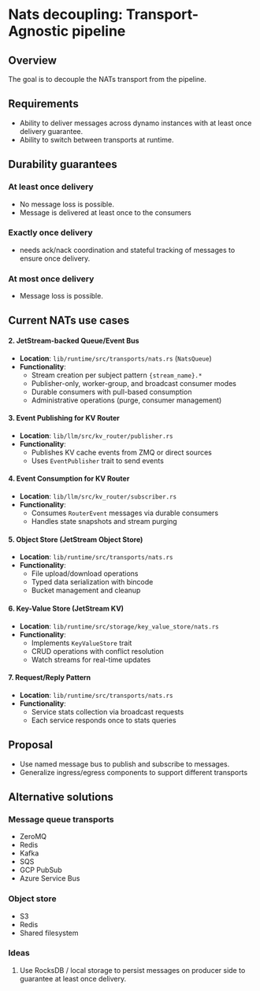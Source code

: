 # Nats decoupling: Transport-Agnostic pipeline

## Overview

The goal is to decouple the NATs transport from the pipeline.

## Requirements

- Ability to deliver messages across dynamo instances with at least once delivery guarantee.
- Ability to switch between transports at runtime.


##  Durability guarantees

### At least once delivery
- No message loss is possible.
- Message is delivered at least once to the consumers

### Exactly once delivery
- needs ack/nack coordination and stateful tracking of messages to ensure once delivery.

### At most once delivery
- Message loss is possible.


## Current NATs use cases
#### 2. JetStream-backed Queue/Event Bus
- **Location**: `lib/runtime/src/transports/nats.rs` (`NatsQueue`)
- **Functionality**:
  - Stream creation per subject pattern `{stream_name}.*`
  - Publisher-only, worker-group, and broadcast consumer modes
  - Durable consumers with pull-based consumption
  - Administrative operations (purge, consumer management)

#### 3. Event Publishing for KV Router
- **Location**: `lib/llm/src/kv_router/publisher.rs`
- **Functionality**:
  - Publishes KV cache events from ZMQ or direct sources
  - Uses `EventPublisher` trait to send events

#### 4. Event Consumption for KV Router
- **Location**: `lib/llm/src/kv_router/subscriber.rs`
- **Functionality**:
  - Consumes `RouterEvent` messages via durable consumers
  - Handles state snapshots and stream purging

#### 5. Object Store (JetStream Object Store)
- **Location**: `lib/runtime/src/transports/nats.rs`
- **Functionality**:
  - File upload/download operations
  - Typed data serialization with bincode
  - Bucket management and cleanup

#### 6. Key-Value Store (JetStream KV)
- **Location**: `lib/runtime/src/storage/key_value_store/nats.rs`
- **Functionality**:
  - Implements `KeyValueStore` trait
  - CRUD operations with conflict resolution
  - Watch streams for real-time updates

#### 7. Request/Reply Pattern
- **Location**: `lib/runtime/src/transports/nats.rs`
- **Functionality**:
  - Service stats collection via broadcast requests
  - Each service responds once to stats queries

## Proposal
- Use named message bus to publish and subscribe to messages.
- Generalize ingress/egress components to support different transports 


## Alternative solutions

### Message queue transports
 - ZeroMQ
 - Redis
 - Kafka
 - SQS
 - GCP PubSub
 - Azure Service Bus

### Object store
 - S3
 - Redis
 - Shared filesystem 

### Ideas

1. Use RocksDB / local storage to persist messages on producer side to guarantee at least once delivery.
